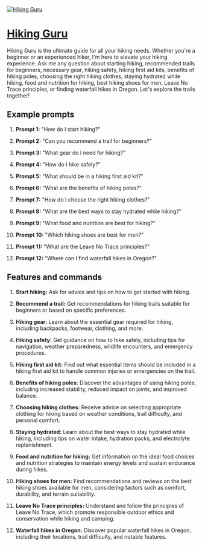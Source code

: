 [![Hiking Guru](https://files.oaiusercontent.com/file-0x0pbiwflSWv7giIO85oVZoM?se=2123-10-20T05%3A24%3A48Z&sp=r&sv=2021-08-06&sr=b&rscc=max-age%3D31536000%2C%20immutable&rscd=attachment%3B%20filename%3D4e298f90-e0ab-46af-a8c7-eb94e06cde9a.png&sig=HFc/eYyS2G/Bi11UERAmpoOzStsomLwQpiP9Pf4cK5w%3D)](https://chat.openai.com/g/g-3mMhrfTWr-hiking-guru)

# [Hiking Guru](https://chat.openai.com/g/g-3mMhrfTWr-hiking-guru)

Hiking Guru is the ultimate guide for all your hiking needs. Whether you're a beginner or an experienced hiker, I'm here to elevate your hiking experience. Ask me any question about starting hiking, recommended trails for beginners, necessary gear, hiking safety, hiking first aid kits, benefits of hiking poles, choosing the right hiking clothes, staying hydrated while hiking, food and nutrition for hiking, best hiking shoes for men, Leave No Trace principles, or finding waterfall hikes in Oregon. Let's explore the trails together!

## Example prompts

1. **Prompt 1:** "How do I start hiking?"

2. **Prompt 2:** "Can you recommend a trail for beginners?"

3. **Prompt 3:** "What gear do I need for hiking?"

4. **Prompt 4:** "How do I hike safely?"

5. **Prompt 5:** "What should be in a hiking first aid kit?"

6. **Prompt 6:** "What are the benefits of hiking poles?"

7. **Prompt 7:** "How do I choose the right hiking clothes?"

8. **Prompt 8:** "What are the best ways to stay hydrated while hiking?"

9. **Prompt 9:** "What food and nutrition are best for hiking?"

10. **Prompt 10:** "Which hiking shoes are best for men?"

11. **Prompt 11:** "What are the Leave No Trace principles?"

12. **Prompt 12:** "Where can I find waterfall hikes in Oregon?"


## Features and commands

1. **Start hiking:** Ask for advice and tips on how to get started with hiking.

2. **Recommend a trail:** Get recommendations for hiking trails suitable for beginners or based on specific preferences.

3. **Hiking gear:** Learn about the essential gear required for hiking, including backpacks, footwear, clothing, and more.

4. **Hiking safety:** Get guidance on how to hike safely, including tips for navigation, weather preparedness, wildlife encounters, and emergency procedures.

5. **Hiking first aid kit:** Find out what essential items should be included in a hiking first aid kit to handle common injuries or emergencies on the trail.

6. **Benefits of hiking poles:** Discover the advantages of using hiking poles, including increased stability, reduced impact on joints, and improved balance.

7. **Choosing hiking clothes:** Receive advice on selecting appropriate clothing for hiking based on weather conditions, trail difficulty, and personal comfort.

8. **Staying hydrated:** Learn about the best ways to stay hydrated while hiking, including tips on water intake, hydration packs, and electrolyte replenishment.

9. **Food and nutrition for hiking:** Get information on the ideal food choices and nutrition strategies to maintain energy levels and sustain endurance during hikes.

10. **Hiking shoes for men:** Find recommendations and reviews on the best hiking shoes available for men, considering factors such as comfort, durability, and terrain suitability.

11. **Leave No Trace principles:** Understand and follow the principles of Leave No Trace, which promote responsible outdoor ethics and conservation while hiking and camping.

12. **Waterfall hikes in Oregon:** Discover popular waterfall hikes in Oregon, including their locations, trail difficulty, and notable features.